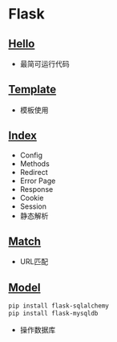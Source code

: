 # Flask

## [Hello](./hello.py)

- 最简可运行代码

## [Template](./template.py)

- 模板使用

## [Index](./index.py)

- Config
- Methods
- Redirect
- Error Page
- Response
- Cookie
- Session
- 静态解析

## [Match](./match.py)

- URL匹配

## [Model](./model.py)

```bash
pip install flask-sqlalchemy
pip install flask-mysqldb
```

- 操作数据库
